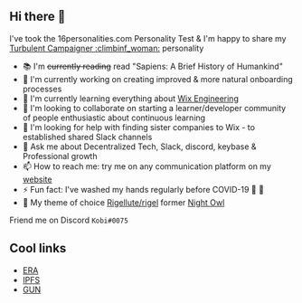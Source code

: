 Hi there 👋 
-----------

I've took the 16personalities.com Personality Test & I'm happy to share my [Turbulent Campaigner :climbinf_woman:](https://www.16personalities.com/profiles/5bfb3b93f8353) personality 

- 📚 I'm ~~currently reading~~ read "Sapiens: A Brief History of Humankind"
- 🔭 I'm currently working on creating improved & more natural onboarding processes 
- 🌱 I'm currently learning everything about [Wix Engineering](https://www.wix.engineering/)
- 👯 I'm looking to collaborate on starting a learner/developer community of people enthusiastic about continuous learning
- 🤔 I'm looking for help with finding sister companies to Wix - to established shared Slack channels
- 💬 Ask me about Decentralized Tech, Slack, discord, keybase & Professional growth 
- 📫 How to reach me: try me on any communication platform on my [website](https://kobi.kadosh.me) 
- ⚡ Fun fact: I've washed my hands regularly before COVID-19 🧼 🙈
- 🎨 My theme of choice [Rigellute/rigel](https://github.com/Rigellute/rigel) former [Night Owl](https://github.com/sdras/night-owl-vscode-theme)

Friend me on Discord `Kobi#0075`

## Cool links

- [ERA](https://era.eco/)
- [IPFS](https://ipfs.io/)
- [GUN](https://gun.eco/)
